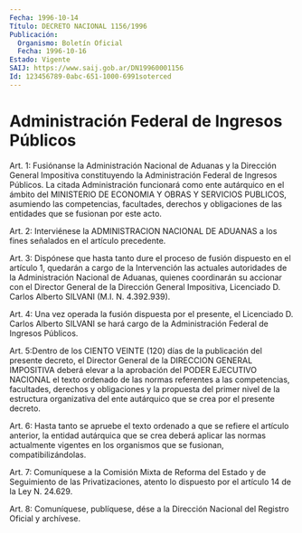 ```yaml
---
Fecha: 1996-10-14
Título: DECRETO NACIONAL 1156/1996
Publicación:
  Organismo: Boletín Oficial
  Fecha: 1996-10-16
Estado: Vigente
SAIJ: https://www.saij.gob.ar/DN19960001156
Id: 123456789-0abc-651-1000-6991soterced
---
```

# Administración Federal de Ingresos Públicos

<a id="1"></a>
Art. 1: Fusiónanse la Administración Nacional de Aduanas y la Dirección General Impositiva constituyendo la Administración Federal de Ingresos Públicos. La citada Administración funcionará como ente autárquico en el ámbito del MINISTERIO DE ECONOMIA Y OBRAS Y SERVICIOS PUBLICOS, asumiendo las competencias, facultades, derechos y obligaciones de las entidades que se fusionan por este acto.

<a id="2"></a>
Art. 2: Interviénese la ADMINISTRACION NACIONAL DE ADUANAS a los fines señalados en el artículo precedente.

<a id="3"></a>
Art. 3: Dispónese que hasta tanto dure el proceso de fusión dispuesto en el artículo 1, quedarán a cargo de la Intervención las actuales autoridades de la Administración Nacional de Aduanas, quienes coordinarán su accionar con el Director General de la Dirección General Impositiva, Licenciado D. Carlos Alberto SILVANI (M.I. N. 4.392.939).

<a id="4"></a>
Art. 4: Una vez operada la fusión dispuesta por el presente, el Licenciado D. Carlos Alberto SILVANI se hará cargo de la Administración Federal de Ingresos Públicos.

<a id="5"></a>
Art. 5:Dentro de los CIENTO VEINTE (120) días de la publicación del presente decreto, el Director General de la DIRECCION GENERAL IMPOSITIVA deberá elevar a la aprobación del PODER EJECUTIVO NACIONAL el texto ordenado de las normas referentes a las competencias, facultades, derechos y obligaciones y la propuesta del primer nivel de la estructura organizativa del ente autárquico que se crea por el presente decreto.

<a id="6"></a>
Art. 6: Hasta tanto se apruebe el texto ordenado a que se refiere el artículo anterior, la entidad autárquica que se crea deberá aplicar las normas actualmente vigentes en los organismos que se fusionan, compatibilizándolas.

<a id="7"></a>
Art. 7: Comuníquese a la Comisión Mixta de Reforma del Estado y de Seguimiento de las Privatizaciones, atento lo dispuesto por el artículo 14 de la Ley N. 24.629.

<a id="8"></a>
Art. 8: Comuníquese, publíquese, dése a la Dirección Nacional del Registro Oficial y archívese.